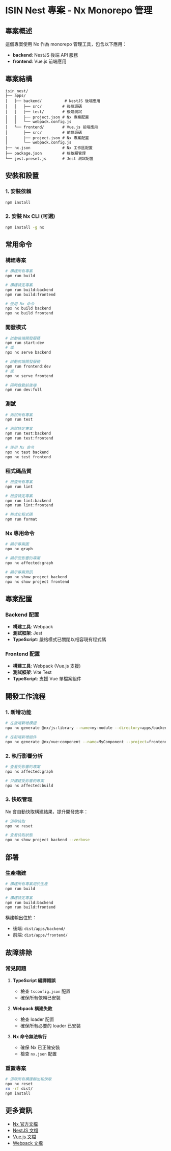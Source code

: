 # ISIN Nest 專案 - Nx Monorepo 管理

## 專案概述

這個專案使用 Nx 作為 monorepo 管理工具，包含以下應用：

- **backend**: NestJS 後端 API 服務
- **frontend**: Vue.js 前端應用

## 專案結構

```
isin_nest/
├── apps/
│   ├── backend/          # NestJS 後端應用
│   │   ├── src/         # 後端源碼
│   │   ├── test/        # 後端測試
│   │   ├── project.json # Nx 專案配置
│   │   └── webpack.config.js
│   └── frontend/        # Vue.js 前端應用
│       ├── src/         # 前端源碼
│       ├── project.json # Nx 專案配置
│       └── webpack.config.js
├── nx.json              # Nx 工作區配置
├── package.json         # 根依賴管理
└── jest.preset.js       # Jest 測試配置
```

## 安裝和設置

### 1. 安裝依賴

```bash
npm install
```

### 2. 安裝 Nx CLI (可選)

```bash
npm install -g nx
```

## 常用命令

### 構建專案

```bash
# 構建所有專案
npm run build

# 構建特定專案
npm run build:backend
npm run build:frontend

# 使用 Nx 命令
npx nx build backend
npx nx build frontend
```

### 開發模式

```bash
# 啟動後端開發服務
npm run start:dev
# 或
npx nx serve backend

# 啟動前端開發服務
npm run frontend:dev
# 或
npx nx serve frontend

# 同時啟動前後端
npm run dev:full
```

### 測試

```bash
# 測試所有專案
npm run test

# 測試特定專案
npm run test:backend
npm run test:frontend

# 使用 Nx 命令
npx nx test backend
npx nx test frontend
```

### 程式碼品質

```bash
# 檢查所有專案
npm run lint

# 檢查特定專案
npm run lint:backend
npm run lint:frontend

# 格式化程式碼
npm run format
```

### Nx 專用命令

```bash
# 顯示專案圖
npx nx graph

# 顯示受影響的專案
npx nx affected:graph

# 顯示專案資訊
npx nx show project backend
npx nx show project frontend
```

## 專案配置

### Backend 配置

- **構建工具**: Webpack
- **測試框架**: Jest
- **TypeScript**: 嚴格模式已關閉以相容現有程式碼

### Frontend 配置

- **構建工具**: Webpack (Vue.js 支援)
- **測試框架**: Vite Test
- **TypeScript**: 支援 Vue 單檔案組件

## 開發工作流程

### 1. 新增功能

```bash
# 在後端新增模組
npx nx generate @nx/js:library --name=my-module --directory=apps/backend/src

# 在前端新增組件
npx nx generate @nx/vue:component --name=MyComponent --project=frontend
```

### 2. 執行影響分析

```bash
# 查看受影響的專案
npx nx affected:graph

# 只構建受影響的專案
npx nx affected:build
```

### 3. 快取管理

Nx 會自動快取構建結果，提升開發效率：

```bash
# 清除快取
npx nx reset

# 查看快取狀態
npx nx show project backend --verbose
```

## 部署

### 生產構建

```bash
# 構建所有專案用於生產
npm run build

# 構建特定專案
npm run build:backend
npm run build:frontend
```

構建輸出位於：

- 後端: `dist/apps/backend/`
- 前端: `dist/apps/frontend/`

## 故障排除

### 常見問題

1. **TypeScript 編譯錯誤**

   - 檢查 `tsconfig.json` 配置
   - 確保所有依賴已安裝

2. **Webpack 構建失敗**

   - 檢查 loader 配置
   - 確保所有必要的 loader 已安裝

3. **Nx 命令無法執行**
   - 確保 Nx 已正確安裝
   - 檢查 `nx.json` 配置

### 重置專案

```bash
# 清除所有構建輸出和快取
npx nx reset
rm -rf dist/
npm install
```

## 更多資訊

- [Nx 官方文檔](https://nx.dev/)
- [NestJS 文檔](https://nestjs.com/)
- [Vue.js 文檔](https://vuejs.org/)
- [Webpack 文檔](https://webpack.js.org/)
